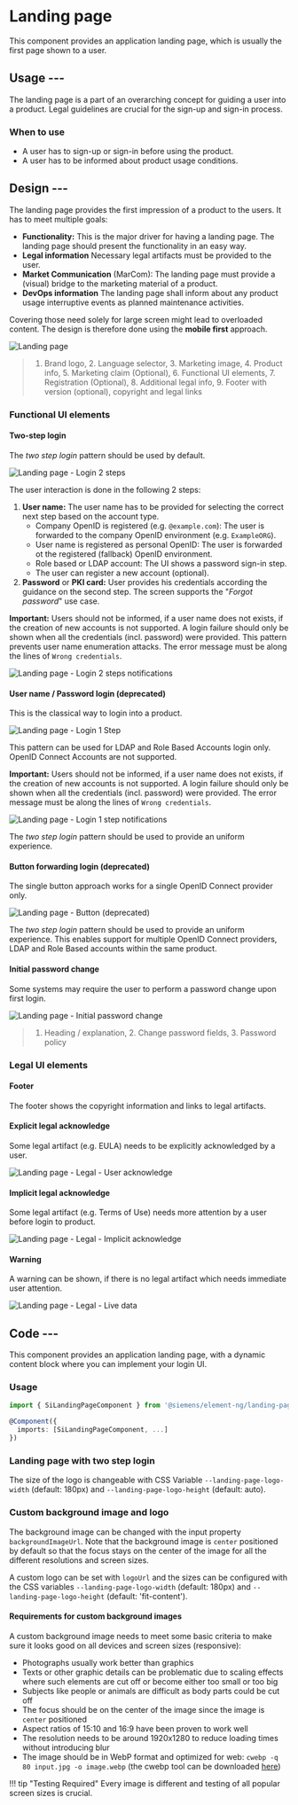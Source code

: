 # Landing page

This component provides an application landing page, which is usually the first
page shown to a user.

## Usage ---

The landing page is a part of an overarching concept for guiding a user into a
product. Legal guidelines are crucial for the sign-up and sign-in process.

### When to use

- A user has to sign-up or sign-in before using the product.
- A user has to be informed about product usage conditions.

## Design ---

The landing page provides the first impression of a product to the users. It has
to meet multiple goals:

- **Functionality:** This is the major driver for having a landing page. The
  landing page should present the functionality in an easy way.
- **Legal information** Necessary legal artifacts must be provided to the user.
- **Market Communication** (MarCom): The landing page must provide a (visual)
  bridge to the marketing material of a product.
- **DevOps information**  The landing page shall inform about any product
  usage interruptive events as planned maintenance activities.

Covering those need solely for large screen might lead to overloaded content.
The design is therefore done using the **mobile first** approach.

![Landing page](images/landing-page.png)

> 1. Brand logo, 2. Language selector, 3. Marketing image, 4. Product info, 5.
> Marketing claim (Optional), 6. Functional UI elements, 7. Registration
> (Optional), 8. Additional legal info, 9. Footer with version (optional), copyright and legal links

### Functional UI elements

#### Two-step login

The *two step login* pattern should be used by default.

![Landing page - Login 2 steps](images/landing-page-login-2-step.png)

The user interaction is done in the following 2 steps:

1. **User name:** The user name has to be provided for selecting the correct next
   step based on the account type.
     - Company OpenID is registered (e.g. `@example.com`): The user is forwarded
       to the company OpenID environment (e.g. `ExampleORG`).
     - User name is registered as personal OpenID: The user is forwarded ot the
       registered (fallback) OpenID environment.
     - Role based or LDAP account: The UI shows a password sign-in step.
     - The user can register a new account (optional).
2. **Password** or **PKI card:** User provides his credentials according the
   guidance on the second step. The screen supports the "*Forgot password*" use
   case.

**Important:** Users should not be informed, if a user name does not exists, if
the creation of new accounts is not supported. A login failure should only be
shown when all the credentials (incl. password) were provided. This pattern
prevents user name enumeration attacks. The error message must be along the
lines of `Wrong credentials`.

![Landing page - Login 2 steps notifications](images/landing-page-login-2-step-notifications.png)

#### User name / Password login (deprecated)

This is the classical way to login into a product.

![Landing page - Login 1 Step](images/landing-page-login-1-step.png)

This pattern can be used for LDAP and Role Based Accounts login only. OpenID
Connect Accounts are not supported.

**Important:** Users should not be informed, if a user name does not exists, if
the creation of new accounts is not supported. A login failure should only be
shown when all the credentials (incl. password) were provided. The error
message must be along the lines of `Wrong credentials`.

![Landing page - Login 1 step notifications](images/landing-page-login-1-step-notifications.png)

The *two step login* pattern should be used to provide an uniform experience.

#### Button forwarding login (deprecated)

The single button approach works for a single OpenID Connect provider only.

![Landing page - Button (deprecated)](images/landing-page-login-button.png)

The *two step login* pattern should be used to provide an uniform experience.
This enables support for multiple OpenID Connect providers, LDAP and Role Based
accounts within the same product.

#### Initial password change

Some systems may require the user to perform a password change upon first login.

![Landing page - Initial password change](images/landing-page-password-change.png)

> 1. Heading / explanation, 2. Change password fields, 3. Password policy

### Legal UI elements

#### Footer

The footer shows the copyright information and links to legal artifacts.

#### Explicit legal acknowledge

Some legal artifact (e.g. EULA) needs to be explicitly acknowledged by a user.

![Landing page - Legal - User acknowledge](images/landing-page-legal-user-acknowledge.png)

#### Implicit legal acknowledge

Some legal artifact (e.g. Terms of Use) needs more attention by a user before
login to product.

![Landing page - Legal - Implicit acknowledge](images/landing-page-legal-implicit-acknowledge.png)

#### Warning

A warning can be shown, if there is no legal artifact which needs immediate user
attention.

![Landing page - Legal - Live data](images/landing-page-legal-live-data.png)

## Code ---

This component provides an application landing page, with a dynamic content
block where you can implement your login UI.

### Usage

```ts
import { SiLandingPageComponent } from '@siemens/element-ng/landing-page';

@Component({
  imports: [SiLandingPageComponent, ...]
})
```

### Landing page with two step login

The size of the logo is changeable with CSS Variable `--landing-page-logo-width`
(default: 180px) and `--landing-page-logo-height` (default: auto).

<si-docs-component example="si-landing-page/si-landing-page-two-step-login" height="500"></si-docs-component>

### Custom background image and logo

The background image can be changed with the input property `backgroundImageUrl`.
Note that the background image is `center` positioned by default so that the
focus stays on the center of the image for all the different resolutions and
screen sizes.

A custom logo can be set with `logoUrl` and the sizes can be configured with the
CSS variables `--landing-page-logo-width` (default: 180px) and
`--landing-page-logo-height` (default: 'fit-content').

#### Requirements for custom background images

A custom background image needs to meet some basic criteria to make sure it looks good on all devices and screen sizes (responsive):

- Photographs usually work better than graphics
- Texts or other graphic details can be problematic due to scaling effects where such elements are cut off or become either too small or too big
- Subjects like people or animals are difficult as body parts could be cut off
- The focus should be on the center of the image since the image is `center` positioned
- Aspect ratios of 15:10 and 16:9 have been proven to work well
- The resolution needs to be around 1920x1280 to reduce loading times without introducing blur
- The image should be in WebP format and optimized for web: `cwebp -q 80 input.jpg -o image.webp`
  (the cwebp tool can be downloaded [here](https://developers.google.com/speed/webp/download))

!!! tip "Testing Required"
    Every image is different and testing of all popular screen sizes is crucial.

<si-docs-component example="si-landing-page/si-landing-page-custom" height="500"></si-docs-component>

<si-docs-api component="SiLandingPageComponent"></si-docs-api>

<si-docs-types></si-docs-types>

